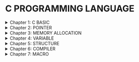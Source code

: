 # C PROGRAMMING LANGUAGE

<details> <summary> Chapter 1: C BASIC </summary> 
  
### 1. Variable
    
    - Trong Embedded system chúng ta sẽ sử dụng các kiểu dữ liệu uint8_t, uint16_t, uint32_t, uint64_t để khai báo kích thước cho biến.
    - VD: kích thước của biến a trong unit8_t a;  0 -> 2^8-1 (0-255)
          kích thước của biến b trong int8_t b;   ((-2^8)/2)-1 -> ((2^8)/2)-1 (-127->127)
    --> Chúng ta có thể sử dụng các kiểu khai báo trên để chọn kích thước phù hợp cho biến để tối ưu bộ nhớ. 
    
### 2. Typedef
      
    - Typedef được sử dụng để định nghĩa một tên mới cho một kiểu dữ liệu có sẵn.
    - VD: typedef int typeInt 
    --> typeInt: được định nghĩa lại nhưng bản chất vẫn là kiểu dữ liệu int.

### 3. Enum </summary>

      + kiểu Enum: 
            // Định nghĩa kiểu enum với tên là "Weekday"
            enum Weekday {
                Monday,
                Tuesday,
                Wednesday,
                Thursday,
                Friday,
                Saturday,
                Sunday
            };
          
      + Gía trị của các phần tử đầu tiên sẽ bằng 0 nếu không gán giá trị ban đầu và giá trị của phần tử sau sẽ tăng lên 1 đơn vị so với phần tử đứng trước.
</details>    
<details><summary> Chapter 2: POINTER </summary> 

### 1. Cách khai báo con trỏ. 

-   Cách khai báo con trỏ `int *p`  
+   Ex:
```C
    void main(){
        int a;
        int *p; 
        p=&a;
        printf("Gia trị tại địa chỉ a: %p",p); //lấy địa chỉ a.

        printf("Gia trị a: %p",*p); //lấy giá trị của a  
    }
```
### 2. Void pointer và cách ép kiểu dữ liệu 

- Cách khai báo void pointer: `void *ptr` là một con trỏ đặt biệt trong đó nó có thể trỏ được tới địa chỉ mọi đối tượng có kiểu khai báo khác nhau 
- Muốn dùng `void pointer` chúng ta phải ép kiểu dữ liệu cho nó về kiểu dữ liệu tương ứng với kiểu dữ liệu đối tượng muốn trỏ tới.  
- Ex:
```C
void main(){
    int i = 10; 
    double a = 10.1;
    void *ptr; 

    ptr=&i;
    printf("test i:%p",*(int*)ptr);

    ptr=&a;
    printf("test i:%p",*(double*)ptr);

}
```
### 3. NULL pointer 
-   `NULL pointer` là con trỏ có giá trị = 0 và địa chỉ = 0 . Khi khai báo một con trỏ mà không gáng giá trị cho nó thì nó sẽ trỏ tới địa chỉ rác hoặc có thể là một biến nào đó trong chương trình làm cho chương trình gặp lỗi. 
--> Khi khai báo một con trỏ thì phải gáng cho nó 1 giá trị nào đó . Nếu chưa dùng tới thì có thể gáng cho nó 1 giá trị `NULL`

### 4. Function pointer 
-   `Ex Function poiter :`
```c
void tong(int a, int b){
  printf("tong %d va %d = %d\n", a, b, a+b);
}
int main(void){
void (*ptr)(int,int);
ptr = &tong;
printf("Tong %d\n",ptr(4,5));
}
```
### 5. Pointer to pointer 

</details>

<details> <summary> Chapter 3: MEMORY ALLOCATION </summary>

![Alt text](image.png)
### 1. Text </summary>

  - Quyền truy cập chỉ Read và nó chứa lệnh để thực thi nên tránh sửa đổi instruction
  - Chứa khai báo hằng số trong chương trình (.rodata)
  EX: 
  ```C
    const int a =10;
  ```
  --> `Phần vùng này chỉ đọc đọc chứ không thay đổi được.`

### 2. Data (Initialized Data)

  - Quyền truy cập là `read-write`
  - Chứa biến toàn cục hoặc biến static với giá trị khởi tạo `khác 0`
  - Được giải phóng khi kết thúc chương trình

### 3. BSS (Uninitialized Data)

  - Quyền truy cập là `read-write`
  - Chứa biến toàn cục hoặc biến static với giá trị khởi tạo `bằng 0 `hoặc `không khỏi tạo`
  - Được giải phóng khi kết thúc chương trình
  --> `Tính từ lần đầu tiên khai báo. Tức là ban đầu khởi tạo ở BSS thì sẽ ở BSS, còn ban đầu khởi tạo ở Data thì sẽ ở Data.`

### 4. Stack

  - Quyền truy cập là `read-write`
  - Được sử dụng cấp phát cho biến local, input parameter của hàm,…
  - Sẽ được giải phóng khi ra khỏi block code/hàm (thu hồi)

### 5. Heap

  - Quyền truy cập là `read-write`
  - Được sử dụng để cấp phát bộ nhớ động như: Malloc, Calloc, …
  - Sẽ được giải phóng khi gọi hàm free,…

### 6. Cấp phát động

  - Malloc/Calloc: trả về con trỏ void (void*) nên cần ép kiểu dữ liệu trả về
  - Realloc: thay đổi kích thước ô nhớ

    Ex:
    ```c
      unit8_t *ptr = (unit8_t *)malloc(5);// Malloc tạo 5 ô nhớ mỗi ô nhớ 1 byte.
      unit6_t *ptr = (unit16_t *)malloc(10);// Malloc tạo 5 ô nhớ mỗi ô nhớ 2 byte.
    ```
  - Tổng quát:
  ```c
   unit8_t * ptr = (unit8_t *)malloc(sizeof(unit8_t)*5);
   unit16_t * ptr = (unit16_t *)malloc(sizeof(unit16_t)*5); 
   ptr = (unit16_t *)realloc(ptr,sizeof(unit16_t)*7);
   free(ptr); //Giải phóng 
  ```

### 7. So sánh Heap và Stack

  - Bộ nhớ `Heap` và bộ nhớ `Stack` bản chất đều cùng là vùng nhớ được tạo ra và lưu trữ trong `RAM` khi chương trình được thực thi
  - Bộ nhớ `Stack` được dùng để lưu trữ các biến cục bộ trong hàm, tham số truyền vào... Truy cập vào bộ nhớ này rất nhanh và được thực thi khi chương trình được biên dịch
  - Bộ nhớ Heap được dùng để lưu trữ vùng nhớ cho những biến con trỏ được cấp phát động bởi các hàm malloc - calloc - realloc (trong C)

### 8. Kích thước vùng nhớ  
  - `Stack`: kích thước của bộ nhớ Stack là cố định, tùy thuộc vào từng hệ điều hành, ví dụ hệ điều hành Windows là 1 MB, hệ điều hành Linux là 8 MB (lưu ý là con số có thể khác tùy thuộc vào kiến trúc hệ điều hành của bạn)
  - `Heap`: kích thước của bộ nhớ Heap là không cố định, có thể tăng giảm do đó đáp ứng được nhu cầu lưu trữ dữ liệu của chương trình
  
### 9. Đặc điểm vùng nhớ
-  `Stack`: Vùng nhớ Stack được quản lý bởi hệ điều hành, dữ liệu được lưu trong Stack sẽ tự động hủy khi hàm thực hiện xong công việc của mình
- `Heap`: Vùng nhớ Heap được quản lý bởi lập trình viên (trong C hoặc C++), dữ liệu trong Heap sẽ không bị hủy khi hàm thực hiện xong, điều đó có nghĩa bạn phải tự tay hủy vùng nhớ bằng câu lệnh free (trong C), và delete hoặc delete [] (trong C++), nếu không sẽ xảy ra hiện tượng rò rỉ bộ nhớ

### 10. Vấn đề lỗi xảy ra đối với vùng nhớ*
-  `Stack`: bởi vì bộ nhớ Stack cố định nên nếu chương trình bạn sử dụng quá nhiều bộ nhớ vượt quá khả năng lưu trữ của Stack chắc chắn sẽ xảy ra tình trạng tràn bộ nhớ Stack (Stack overflow), các trường hợp xảy ra như bạn khởi tạo quá nhiều biến cục bộ, hàm đệ quy vô hạn,...

    Ví dụ về tràn bộ nhớ Stack với hàm đệ quy vô hạn:
    ```c
        int foo(int x){

          printf("De quy khong gioi han\n");
    
          return foo(x);
    
        }
    ```    
- `Heap`: Nếu bạn liên tục cấp phát vùng nhớ mà không giải phóng thì sẽ bị lỗi tràn vùng nhớ Heap (Heap overflow), nếu bạn khởi tạo một vùng nhớ quá lớn mà vùng nhớ Heap không thể lưu trữ một lần được sẽ bị lỗi khởi tạo vùng nhớ Heap thất bại
    
    EX: Trường hợp khởi tạo vùng nhớ Heap quá lớn:
    ```C
        int *A = (int *)malloc(18446744073709551615);
    ```
</details>
<details> <summary> Chapter 4: VARIABLE </summary>
 
### 1. Static
-   Biến `static` cục bộ (local static variable): Khi 1 biến cục bộ được khai báo với từ khóa static. Biến sẽ chỉ được khởi tạo 1 lần duy nhất và tồn tại suốt thời gian chạy chương trình. Giá trị của nó không bị mất đi ngay cả khi kết thúc hàm. Tuy nhiên khác với biến toàn cục có thể gọi trong tất cả mọi nơi trong chương trình, thì biến cục bộ static chỉ có thể được gọi trong nội bộ hàm khởi tạo ra nó. Mỗi lần hàm được gọi, giá trị của biến chính bằng giá trị tại lần gần nhất hàm được gọi.

-   Biến `static` toàn cục (global static variable): Biến toàn cục static sẽ chỉ có thể được truy cập và sử dụng trong File khai báo nó, các File khác không có cách nào truy cập được. 

### 2.Extern 
-   ` Biến Extern ` dùng để khai báo một biến hoặc hàm nằm bên ngoài (externally) của phạm vi hiện tại, giúp truy cập vào chúng từ các tệp (files) hoặc phạm vi khác trong chương trình.
-   Ex: 
```C
    // file1.c
    int a = 10; // Biến toàn cục

    // Không cần sử dụng 'extern' ở đây, vì đã khai báo ở trên rồi.
```    
---
```c
    // file2.c
    #include <stdio.h>

    extern int a; // Khai báo biến toàn cục nằm trong file1.c

    int main() {
        printf("Global variable: %d\n", a); // In ra Global variable: 10
        return 0;
    }
```
### 3. Volatile 
- `volatile` được sử dụng để báo hiệu cho trình biên dịch biết rằng một biến có thể thay đổi bất kỳ lúc nào bên ngoài luồng chương trình hiện tại. Điều này thông báo trình biên dịch không nên tối ưu hóa truy cập đến biến đó bằng cách giả định rằng nó sẽ không thay đổi trong quá trình thực thi.
### 4. Register
</details>
<details> <summary> Chapter 5: STRUCTURE </summary>

### 1. Struct

- Bộ nhớ của một cấu trúc `struct` trong C được tính bằng tổng kích thước của tất cả các `members `của cấu trúc đó, cộng thêm các `padding `nếu có.
  
### 2. Union

- Bộ nhớ của một `union `trong ngôn ngữ lập trình C được tính bằng kích thước của thành viên lớn nhất của `union` đó.

### 3. So sánh Struct và Union

- Về mặt ý nghĩa, struct và union cơ bản giống nhau. Tuy nhiên, về mặt lưu trữ trong bộ nhớ, chúng có sự khác biệt rõ rệt như sau:
**struct**: Dữ liệu của các thành viên của struct được lưu trữ ở những vùng nhớ khác nhau. Do đó kích thước của 1 struct tối thiểu bằng kích thước các thành viên cộng lại tại vì còn phụ thuộc vào bộ nhớ đệm (struct padding)
**Union** : Dữ liệu các thành viên sẽ dùng chung 1 vùng nhớ. Kích thước của union được tính là kích thước lớn nhất của kiểu dữ liệu trong union. Việc thay đổi nội dung của 1 thành viên sẽ dẫn đến thay đổi nội dung của các thành viên khác.


</details>
<details> <summary> Chapter 6: COMPILER </summary>

### 1. Qui trình của một Compiler
- Quy trình dịch là quá trình chuyển đổi từ ngôn ngữ bậc cao (NNBC) (C/C++, Pascal, Java, C#…) sang ngôn ngữ đích (ngôn ngữ máy) để máy tính có thể hiểu và thực thi. Ngôn ngữ lập trình C là một ngôn ngữ dạng biên dịch. Chương trình được viết bằng C muốn chạy được trên máy tính phải trải qua một quá trình biên dịch để chuyển đổi từ dạng mã nguồn sang chương trình dạng mã thực thi. Quá trình được chia ra làm 4 giai đoạn chính:

  `Giai đoàn tiền xử lý (Pre-processor)`

  `Giai đoạn dịch NNBC sang Asembly (Compiler)`

  `Giai đoạn dịch asembly sang ngôn ngữ máy (Asember)`

  `Giai đoạn liên kết (Linker)`

![Alt text](image-2.png)
![Alt text](image-1.png)

### 2. Giai đoạn tiền xử lý – Preprocessor
- Giai đoạn này sẽ thực hiện:
  **+ Nhận mã nguồn**
  **+ Xóa bỏ tất cả chú thích, comments của chương trình**
  **+ Chỉ thị tiền xử lý (bắt đầu bằng #) cũng được xử lý**
- Ví dụ: chỉ thị `#include `cho phép ghép thêm mã chương trình của một tệp tiêu để vào mã nguồn cần dịch. Các hằng số được định nghĩa bằng `#define `sẽ được thay thế bằng giá trị cụ thể tại mỗi nơi sử dụng trong chương trình.
### 3. Cộng đoạn dịch Ngôn Ngữ Bậc Cao sang Assembly
- Phân tích cú pháp (syntax) của mã nguồn NNBC
- Chuyển chúng sang dạng mã Assembly là một ngôn ngữ bậc thấp (hợp ngữ) gần với tập lệnh của bộ vi xử lý.
### 4. Công đoạn dịch Assembly
- Dich chương trình => Sang mã máy 0 và 1
- Một tệp mã máy (.obj) sinh ra trong hệ thống sau đó.
### 5. Giai đoạn Linker
Trong giai đoạn này mã máy của một chương trình dịch từ nhiều nguồn (file .c hoặc file thư viện .lib) được liên kết lại với nhau để tạo thành chương trình đích duy nhất
- Mã máy của các hàm thư viện gọi trong chương trình cũng được đưa vào chương trình cuối trong giai đoạn này.
- Chính vì vậy mà các lỗi liên quan đến việc gọi hàm hay sử dụng biến tổng thể mà không tồn tại sẽ bị phát hiện. Kể cả lỗi viết chương trình chính không có hàm main() cũng được phát hiện trong liên kết.
Kết thúc quá trình tất cả các đối tượng được liên kết lại với nhau thành một chương trình có thể thực thi được (executable hay .exe) thống nhất.

</details>

<details> <summary> Chapter 7: MACRO </summary>

  - Chúng ta dịnh nghĩa macro bằng cách dùng lệnh `#define`
  - Trong quá trình tiền xử lí (pre-processor), Macro định nghĩa cái gì thì sẽ thay thế bằng chính cái đó trong quá trình tiền xử lý
  - VD:
```c
    #define PI 3.145654 // trong quá trình Preprocessor khi gặp bất kỳ biến `PI` nào thì sẽ được thay bằng `3.145654`
```
</details>
